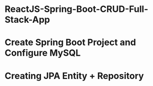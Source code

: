 # ReactJS-Spring-Boot-CRUD-Full-Stack-App 

# Create Spring Boot Project and Configure MySQL
# Creating JPA Entity + Repository
